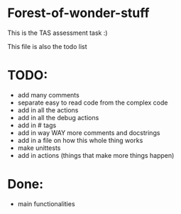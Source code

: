 # Forest-of-wonder-stuff
This is the TAS assessment task :)

This file is also the todo list

# TODO:
 - add many comments
 - separate easy to read code from the complex code
 - add in all the actions
 - add in all the debug actions
 - add in # tags
 - add in way WAY more comments and docstrings
 - add in a file on how this whole thing works
 - make unittests
 - add in actions (things that make more things happen)

# Done:
 - main functionalities